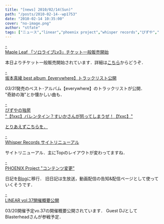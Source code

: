 ```yaml
---
title: "[news] 2010/02/14(Sun)"
path: "/posts/2010-02-14--wp1753"
date: "2010-02-14 10:35:00"
cover: "no-image.png"
author: "stfate"
tags: ["ニュース","linear","phoenix project","whisper records","ぴずや","坂本真綾","霜月はるか"]
---
```


<style type="text/css">
<!--
p {white-space: pre-wrap};
-->
</style>

<a class="topics" href="http://shimotsukin.com/" target="_blank">- Maple Leaf 「ソロライブLv3」チケット一般販売開始</a>
<div class="news">本日よりチケット一般販売開始されています．詳細は<a href="http://shimotsukin.com/live/ch.html" target="_blank">こちら</a>からどうぞ．</div>

<a class="topics" href="http://www.jvcmusic.co.jp/maaya/" target="_blank">- 坂本真綾 best album【everywhere】トラックリスト公開</a>
<div class="news"><em>03/31</em>発売のベスト･アルバム【everywhere】のトラックリストが公開．
<div id="talk">"奇跡の海"とか懐かしい曲も．</div></div>

<a class="topics" href="http://www.pizuya.com/" target="_blank">- ぴずやの独房 "【fxxc】バレンタイン？すいかさんが怒ってしまうぜ！【fxxc】"</a>
<div class="news"><a href="http://barrage.am/" target="_blank">とりあえずこちらを．</a></div>

<a class="topics" href="http://www11.plala.or.jp/whispers/" target="_blank">- Whisper Records サイトリニューアル</a>
<div class="news">サイトリニューアル．主にTopのレイアウトが変わってますね．</div>

<a class="topics" href="http://www.p-pr.info/" target="_blank">- PHOENIX Project "コンテンツ変更"</a>
<div class="news">日記を<a href="http://ameblo.jp/p-pr/" target="_blank">Blog</a>に移行．
旧日記は生放送，動画配信の告知&配信ページとして使っていくそうです．</div>

<a class="topics" href="http://linear.nu/event.html" target="_blank">- LINEAR vol.37開催概要公開</a>
<div class="news">03/20開催予定vo.37の開催概要公開されています．
Guest DJとしてBlasterheadさんが参戦予定．</div>